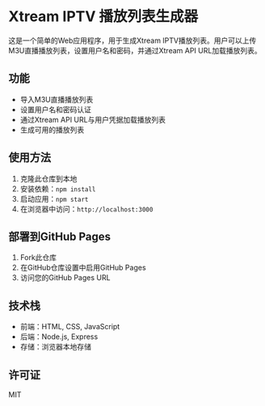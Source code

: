 # Xtream IPTV 播放列表生成器

这是一个简单的Web应用程序，用于生成Xtream IPTV播放列表。用户可以上传M3U直播播放列表，设置用户名和密码，并通过Xtream API URL加载播放列表。

## 功能

- 导入M3U直播播放列表
- 设置用户名和密码认证
- 通过Xtream API URL与用户凭据加载播放列表
- 生成可用的播放列表

## 使用方法

1. 克隆此仓库到本地
2. 安装依赖：`npm install`
3. 启动应用：`npm start`
4. 在浏览器中访问：`http://localhost:3000`

## 部署到GitHub Pages

1. Fork此仓库
2. 在GitHub仓库设置中启用GitHub Pages
3. 访问您的GitHub Pages URL

## 技术栈

- 前端：HTML, CSS, JavaScript
- 后端：Node.js, Express
- 存储：浏览器本地存储

## 许可证

MIT